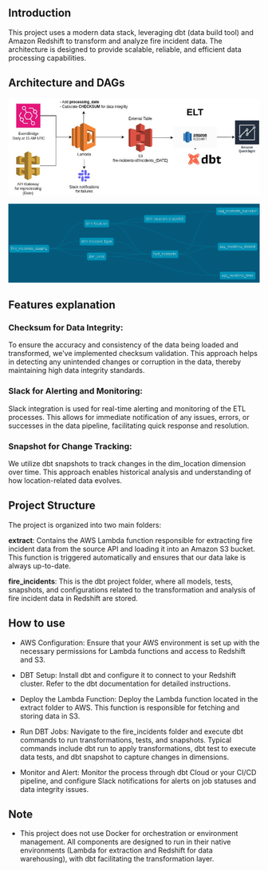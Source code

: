 
## Introduction
This project uses a modern data stack, leveraging dbt (data build tool) and Amazon Redshift to transform and analyze fire incident data. The architecture is designed to provide scalable, reliable, and efficient data processing capabilities. 

## Architecture and DAGs

![Alt text](resources/architecture_final.jpg "Architecture")

![Alt text](resources/dag.png "DAG")

## Features explanation

### Checksum for Data Integrity: 
To ensure the accuracy and consistency of the data being loaded and transformed, we've implemented checksum validation. This approach helps in detecting any unintended changes or corruption in the data, thereby maintaining high data integrity standards.

### Slack for Alerting and Monitoring: 
Slack integration is used for real-time alerting and monitoring of the ETL processes. This allows for immediate notification of any issues, errors, or successes in the data pipeline, facilitating quick response and resolution.

### Snapshot for Change Tracking: 
We utilize dbt snapshots to track changes in the dim_location dimension over time. This approach enables historical analysis and understanding of how location-related data evolves.

## Project Structure
The project is organized into two main folders:

**extract**: Contains the AWS Lambda function responsible for extracting fire incident data from the source API and loading it into an Amazon S3 bucket. This function is triggered automatically and ensures that our data lake is always up-to-date.

**fire_incidents**: This is the dbt project folder, where all models, tests, snapshots, and configurations related to the transformation and analysis of fire incident data in Redshift are stored.

## How to use

- AWS Configuration: Ensure that your AWS environment is set up with the necessary permissions for Lambda functions and access to Redshift and S3.

- DBT Setup: Install dbt and configure it to connect to your Redshift cluster. Refer to the dbt documentation for detailed instructions.

- Deploy the Lambda Function: Deploy the Lambda function located in the extract folder to AWS. This function is responsible for fetching and storing data in S3.

- Run DBT Jobs: Navigate to the fire_incidents folder and execute dbt commands to run transformations, tests, and snapshots. Typical commands include dbt run to apply transformations, dbt test to execute data tests, and dbt snapshot to capture changes in dimensions.

- Monitor and Alert: Monitor the process through dbt Cloud or your CI/CD pipeline, and configure Slack notifications for alerts on job statuses and data integrity issues.

## Note

- This project does not use Docker for orchestration or environment management. All components are designed to run in their native environments (Lambda for extraction and Redshift for data warehousing), with dbt facilitating the transformation layer.